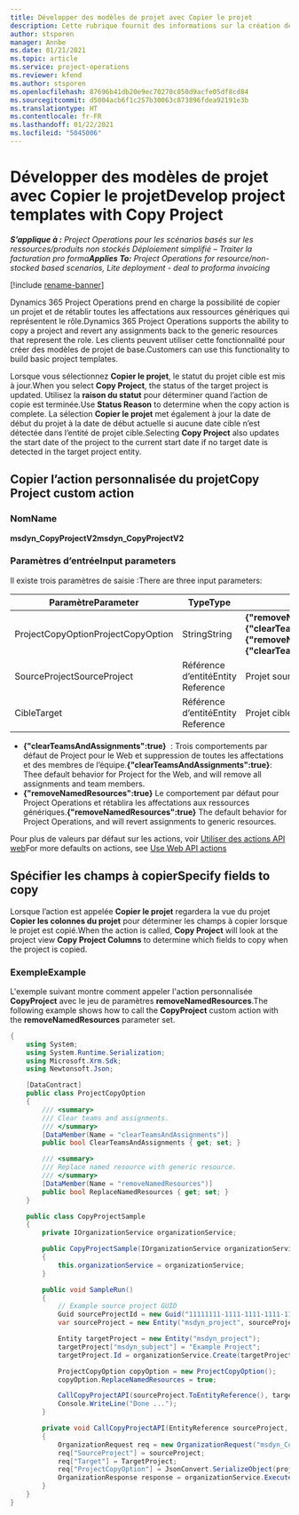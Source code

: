```yaml
---
title: Développer des modèles de projet avec Copier le projet
description: Cette rubrique fournit des informations sur la création de modèles de projet à l’aide de l’action personnalisée Copier le projet.
author: stsporen
manager: Annbe
ms.date: 01/21/2021
ms.topic: article
ms.service: project-operations
ms.reviewer: kfend
ms.author: stsporen
ms.openlocfilehash: 87696b41db20e9ec70270c850d9acfe05df8cd84
ms.sourcegitcommit: d5004acb6f1c257b30063c873896fdea92191e3b
ms.translationtype: HT
ms.contentlocale: fr-FR
ms.lasthandoff: 01/22/2021
ms.locfileid: "5045006"
---
```

# <a name="develop-project-templates-with-copy-project"></a><span data-ttu-id="dc18c-103">Développer des modèles de projet avec Copier le projet</span><span class="sxs-lookup"><span data-stu-id="dc18c-103">Develop project templates with Copy Project</span></span>

<span data-ttu-id="dc18c-104">_**S’applique à :** Project Operations pour les scénarios basés sur les ressources/produits non stockés Déploiement simplifié – Traiter la facturation pro forma_</span><span class="sxs-lookup"><span data-stu-id="dc18c-104">_**Applies To:** Project Operations for resource/non-stocked based scenarios, Lite deployment - deal to proforma invoicing_</span></span>

[!include [rename-banner](~/includes/cc-data-platform-banner.md)]

<span data-ttu-id="dc18c-105">Dynamics 365 Project Operations prend en charge la possibilité de copier un projet et de rétablir toutes les affectations aux ressources génériques qui représentent le rôle.</span><span class="sxs-lookup"><span data-stu-id="dc18c-105">Dynamics 365 Project Operations supports the ability to copy a project and revert any assignments back to the generic resources that represent the role.</span></span> <span data-ttu-id="dc18c-106">Les clients peuvent utiliser cette fonctionnalité pour créer des modèles de projet de base.</span><span class="sxs-lookup"><span data-stu-id="dc18c-106">Customers can use this functionality to build basic project templates.</span></span>

<span data-ttu-id="dc18c-107">Lorsque vous sélectionnez **Copier le projet**, le statut du projet cible est mis à jour.</span><span class="sxs-lookup"><span data-stu-id="dc18c-107">When you select **Copy Project**, the status of the target project is updated.</span></span> <span data-ttu-id="dc18c-108">Utilisez la **raison du statut** pour déterminer quand l’action de copie est terminée.</span><span class="sxs-lookup"><span data-stu-id="dc18c-108">Use **Status Reason** to determine when the copy action is complete.</span></span> <span data-ttu-id="dc18c-109">La sélection **Copier le projet** met également à jour la date de début du projet à la date de début actuelle si aucune date cible n’est détectée dans l’entité de projet cible.</span><span class="sxs-lookup"><span data-stu-id="dc18c-109">Selecting **Copy Project** also updates the start date of the project to the current start date if no target date is detected in the target project entity.</span></span>

## <a name="copy-project-custom-action"></a><span data-ttu-id="dc18c-110">Copier l’action personnalisée du projet</span><span class="sxs-lookup"><span data-stu-id="dc18c-110">Copy Project custom action</span></span> 

### <a name="name"></a><span data-ttu-id="dc18c-111">Nom</span><span class="sxs-lookup"><span data-stu-id="dc18c-111">Name</span></span> 

<span data-ttu-id="dc18c-112">**msdyn_CopyProjectV2**</span><span class="sxs-lookup"><span data-stu-id="dc18c-112">**msdyn_CopyProjectV2**</span></span>

### <a name="input-parameters"></a><span data-ttu-id="dc18c-113">Paramètres d’entrée</span><span class="sxs-lookup"><span data-stu-id="dc18c-113">Input parameters</span></span>
<span data-ttu-id="dc18c-114">Il existe trois paramètres de saisie :</span><span class="sxs-lookup"><span data-stu-id="dc18c-114">There are three input parameters:</span></span>

| <span data-ttu-id="dc18c-115">Paramètre</span><span class="sxs-lookup"><span data-stu-id="dc18c-115">Parameter</span></span>          | <span data-ttu-id="dc18c-116">Type</span><span class="sxs-lookup"><span data-stu-id="dc18c-116">Type</span></span>   | <span data-ttu-id="dc18c-117">Valeurs</span><span class="sxs-lookup"><span data-stu-id="dc18c-117">Values</span></span>                                                   | 
|--------------------|--------|----------------------------------------------------------|
| <span data-ttu-id="dc18c-118">ProjectCopyOption</span><span class="sxs-lookup"><span data-stu-id="dc18c-118">ProjectCopyOption</span></span>  | <span data-ttu-id="dc18c-119">String</span><span class="sxs-lookup"><span data-stu-id="dc18c-119">String</span></span> | <span data-ttu-id="dc18c-120">**{"removeNamedResources":true}** ou **{"clearTeamsAndAssignments":true}**</span><span class="sxs-lookup"><span data-stu-id="dc18c-120">**{"removeNamedResources":true}** or **{"clearTeamsAndAssignments":true}**</span></span> |
| <span data-ttu-id="dc18c-121">SourceProject</span><span class="sxs-lookup"><span data-stu-id="dc18c-121">SourceProject</span></span>      | <span data-ttu-id="dc18c-122">Référence d’entité</span><span class="sxs-lookup"><span data-stu-id="dc18c-122">Entity Reference</span></span> | <span data-ttu-id="dc18c-123">Projet source</span><span class="sxs-lookup"><span data-stu-id="dc18c-123">Source Project</span></span> |
| <span data-ttu-id="dc18c-124">Cible</span><span class="sxs-lookup"><span data-stu-id="dc18c-124">Target</span></span>             | <span data-ttu-id="dc18c-125">Référence d’entité</span><span class="sxs-lookup"><span data-stu-id="dc18c-125">Entity Reference</span></span> | <span data-ttu-id="dc18c-126">Projet cible</span><span class="sxs-lookup"><span data-stu-id="dc18c-126">Target Project</span></span> |


- <span data-ttu-id="dc18c-127">**{"clearTeamsAndAssignments":true}**  : Trois comportements par défaut de Project pour le Web et suppression de toutes les affectations et des membres de l’équipe.</span><span class="sxs-lookup"><span data-stu-id="dc18c-127">**{"clearTeamsAndAssignments":true}**: Thee default behavior for Project for the Web, and will remove all assignments and team members.</span></span>
- <span data-ttu-id="dc18c-128">**{"removeNamedResources":true}** Le comportement par défaut pour Project Operations et rétablira les affectations aux ressources génériques.</span><span class="sxs-lookup"><span data-stu-id="dc18c-128">**{"removeNamedResources":true}** The default behavior for Project Operations, and will revert assignments to generic resources.</span></span>

<span data-ttu-id="dc18c-129">Pour plus de valeurs par défaut sur les actions, voir [Utiliser des actions API web](https://docs.microsoft.com/powerapps/developer/common-data-service/webapi/use-web-api-actions)</span><span class="sxs-lookup"><span data-stu-id="dc18c-129">For more defaults on actions, see [Use Web API actions](https://docs.microsoft.com/powerapps/developer/common-data-service/webapi/use-web-api-actions)</span></span>

## <a name="specify-fields-to-copy"></a><span data-ttu-id="dc18c-130">Spécifier les champs à copier</span><span class="sxs-lookup"><span data-stu-id="dc18c-130">Specify fields to copy</span></span> 
<span data-ttu-id="dc18c-131">Lorsque l’action est appelée **Copier le projet** regardera la vue du projet **Copier les colonnes du projet** pour déterminer les champs à copier lorsque le projet est copié.</span><span class="sxs-lookup"><span data-stu-id="dc18c-131">When the action is called, **Copy Project** will look at the project view **Copy Project Columns** to determine which fields to copy when the project is copied.</span></span>


### <a name="example"></a><span data-ttu-id="dc18c-132">Exemple</span><span class="sxs-lookup"><span data-stu-id="dc18c-132">Example</span></span>
<span data-ttu-id="dc18c-133">L'exemple suivant montre comment appeler l'action personnalisée **CopyProject** avec le jeu de paramètres **removeNamedResources**.</span><span class="sxs-lookup"><span data-stu-id="dc18c-133">The following example shows how to call the **CopyProject** custom action with the **removeNamedResources** parameter set.</span></span>
```C#
{
    using System;
    using System.Runtime.Serialization;
    using Microsoft.Xrm.Sdk;
    using Newtonsoft.Json;

    [DataContract]
    public class ProjectCopyOption
    {
        /// <summary>
        /// Clear teams and assignments.
        /// </summary>
        [DataMember(Name = "clearTeamsAndAssignments")]
        public bool ClearTeamsAndAssignments { get; set; }

        /// <summary>
        /// Replace named resource with generic resource.
        /// </summary>
        [DataMember(Name = "removeNamedResources")]
        public bool ReplaceNamedResources { get; set; }
    }

    public class CopyProjectSample
    {
        private IOrganizationService organizationService;

        public CopyProjectSample(IOrganizationService organizationService)
        {
            this.organizationService = organizationService;
        }

        public void SampleRun()
        {
            // Example source project GUID
            Guid sourceProjectId = new Guid("11111111-1111-1111-1111-111111111111");
            var sourceProject = new Entity("msdyn_project", sourceProjectId);

            Entity targetProject = new Entity("msdyn_project");
            targetProject["msdyn_subject"] = "Example Project";
            targetProject.Id = organizationService.Create(targetProject);

            ProjectCopyOption copyOption = new ProjectCopyOption();
            copyOption.ReplaceNamedResources = true;

            CallCopyProjectAPI(sourceProject.ToEntityReference(), targetProject.ToEntityReference(), copyOption);
            Console.WriteLine("Done ...");
        }

        private void CallCopyProjectAPI(EntityReference sourceProject, EntityReference TargetProject, ProjectCopyOption projectCopyOption)
        {
            OrganizationRequest req = new OrganizationRequest("msdyn_CopyProjectV2");
            req["SourceProject"] = sourceProject;
            req["Target"] = TargetProject;
            req["ProjectCopyOption"] = JsonConvert.SerializeObject(projectCopyOption);
            OrganizationResponse response = organizationService.Execute(req);
        }
    }
}
```
